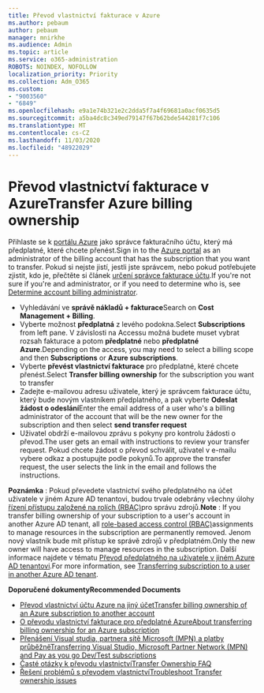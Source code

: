 ```yaml
---
title: Převod vlastnictví fakturace v Azure
ms.author: pebaum
author: pebaum
manager: mnirkhe
ms.audience: Admin
ms.topic: article
ms.service: o365-administration
ROBOTS: NOINDEX, NOFOLLOW
localization_priority: Priority
ms.collection: Adm_O365
ms.custom:
- "9003560"
- "6849"
ms.openlocfilehash: e9a1e74b321e2c2dda5f7a4f69681a0acf0635d5
ms.sourcegitcommit: a5ba4dc8c349ed79147f67b62bde544281f7c106
ms.translationtype: MT
ms.contentlocale: cs-CZ
ms.lasthandoff: 11/03/2020
ms.locfileid: "48922029"
---
```

# <a name="transfer-azure-billing-ownership"></a><span data-ttu-id="d90e6-102">Převod vlastnictví fakturace v Azure</span><span class="sxs-lookup"><span data-stu-id="d90e6-102">Transfer Azure billing ownership</span></span>

<span data-ttu-id="d90e6-103">Přihlaste se k [portálu Azure](https://portal.azure.com/) jako správce fakturačního účtu, který má předplatné, které chcete přenést.</span><span class="sxs-lookup"><span data-stu-id="d90e6-103">Sign in to the [Azure portal](https://portal.azure.com/) as an administrator of the billing account that has the subscription that you want to transfer.</span></span> <span data-ttu-id="d90e6-104">Pokud si nejste jistí, jestli jste správcem, nebo pokud potřebujete zjistit, kdo je, přečtěte si článek [určení správce fakturace účtu](https://docs.microsoft.com/azure/cost-management-billing/understand/subscription-transfer#whoisaa).</span><span class="sxs-lookup"><span data-stu-id="d90e6-104">If you're not sure if you're and administrator, or if you need to determine who is, see [Determine account billing administrator](https://docs.microsoft.com/azure/cost-management-billing/understand/subscription-transfer#whoisaa).</span></span>

- <span data-ttu-id="d90e6-105">Vyhledávání ve **správě nákladů + fakturace**</span><span class="sxs-lookup"><span data-stu-id="d90e6-105">Search on **Cost Management + Billing**.</span></span>
- <span data-ttu-id="d90e6-106">Vyberte možnost **předplatná** z levého podokna.</span><span class="sxs-lookup"><span data-stu-id="d90e6-106">Select **Subscriptions** from left pane.</span></span> <span data-ttu-id="d90e6-107">V závislosti na Accessu možná budete muset vybrat rozsah fakturace a potom **předplatné** nebo **předplatné Azure**.</span><span class="sxs-lookup"><span data-stu-id="d90e6-107">Depending on the access, you may need to select a billing scope and then **Subscriptions** or **Azure subscriptions**.</span></span>
- <span data-ttu-id="d90e6-108">Vyberte **převést vlastnictví fakturace** pro předplatné, které chcete přenést.</span><span class="sxs-lookup"><span data-stu-id="d90e6-108">Select **Transfer billing ownership** for the subscription you want to transfer</span></span>
- <span data-ttu-id="d90e6-109">Zadejte e-mailovou adresu uživatele, který je správcem fakturace účtu, který bude novým vlastníkem předplatného, a pak vyberte **Odeslat žádost o odeslání**</span><span class="sxs-lookup"><span data-stu-id="d90e6-109">Enter the email address of a user who's a billing administrator of the account that will be the new owner for the subscription and then select **send transfer request**</span></span>
- <span data-ttu-id="d90e6-110">Uživatel obdrží e-mailovou zprávu s pokyny pro kontrolu žádosti o převod.</span><span class="sxs-lookup"><span data-stu-id="d90e6-110">The user gets an email with instructions to review your transfer request.</span></span> <span data-ttu-id="d90e6-111">Pokud chcete žádost o převod schválit, uživatel v e-mailu vybere odkaz a postupujte podle pokynů.</span><span class="sxs-lookup"><span data-stu-id="d90e6-111">To approve the transfer request, the user selects the link in the email and follows the instructions.</span></span>

<span data-ttu-id="d90e6-112">**Poznámka** : Pokud převedete vlastnictví svého předplatného na účet uživatele v jiném Azure AD tenantovi, budou trvale odebrány všechny úlohy [řízení přístupu založené na rolích (RBAC)](https://docs.microsoft.com/azure/role-based-access-control/overview?WT.mc_id=Portal-Microsoft_Azure_Support)pro správu zdrojů.</span><span class="sxs-lookup"><span data-stu-id="d90e6-112">**Note** : If you transfer billing ownership of your subscription to a user's account in another Azure AD tenant, all [role-based access control (RBAC)](https://docs.microsoft.com/azure/role-based-access-control/overview?WT.mc_id=Portal-Microsoft_Azure_Support)assignments to manage resources in the subscription are permanently removed.</span></span> <span data-ttu-id="d90e6-113">Jenom nový vlastník bude mít přístup ke správě zdrojů v předplatném.</span><span class="sxs-lookup"><span data-stu-id="d90e6-113">Only the new owner will have access to manage resources in the subscription.</span></span> <span data-ttu-id="d90e6-114">Další informace najdete v tématu [Převod předplatného na uživatele v jiném Azure AD tenantovi](https://docs.microsoft.com/azure/active-directory/managed-identities-azure-resources/known-issues?WT.mc_id=Portal-Microsoft_Azure_Support).</span><span class="sxs-lookup"><span data-stu-id="d90e6-114">For more information, see [Transferring subscription to a user in another Azure AD tenant](https://docs.microsoft.com/azure/active-directory/managed-identities-azure-resources/known-issues?WT.mc_id=Portal-Microsoft_Azure_Support).</span></span>

<span data-ttu-id="d90e6-115">**Doporučené dokumenty**</span><span class="sxs-lookup"><span data-stu-id="d90e6-115">**Recommended Documents**</span></span>

- [<span data-ttu-id="d90e6-116">Převod vlastnictví účtu Azure na jiný účet</span><span class="sxs-lookup"><span data-stu-id="d90e6-116">Transfer billing ownership of an Azure subscription to another account</span></span>](https://docs.microsoft.com/azure/cost-management-billing/manage/billing-subscription-transfer)
- [<span data-ttu-id="d90e6-117">O převodu vlastnictví fakturace pro předplatné Azure</span><span class="sxs-lookup"><span data-stu-id="d90e6-117">About transferring billing ownership for an Azure subscription</span></span>](https://docs.microsoft.com//azure/cost-management-billing/understand/subscription-transfer)
- [<span data-ttu-id="d90e6-118">Přenášení Visual studia, partnera sítě Microsoft (MPN) a platby průběžně</span><span class="sxs-lookup"><span data-stu-id="d90e6-118">Transferring Visual Studio, Microsoft Partner Network (MPN) and Pay as you go Dev/Test subscriptions</span></span>](https://docs.microsoft.com/azure/billing/billing-subscription-transfer?WT.mc_id=Portal-Microsoft_Azure_Support#transferring-visual-studio-microsoft-partner-network-mpn-and-pay-as-you-go-devtest-subscriptions)
- [<span data-ttu-id="d90e6-119">Časté otázky k převodu vlastnictví</span><span class="sxs-lookup"><span data-stu-id="d90e6-119">Transfer Ownership FAQ</span></span>](https://docs.microsoft.com/azure/billing/billing-subscription-transfer?WT.mc_id=Portal-Microsoft_Azure_Support#frequently-asked-questions-faq-for-senders)
- [<span data-ttu-id="d90e6-120">Řešení problémů s převodem vlastnictví</span><span class="sxs-lookup"><span data-stu-id="d90e6-120">Troubleshoot Transfer ownership issues</span></span>](https://docs.microsoft.com/azure/billing/billing-subscription-transfer?WT.mc_id=Portal-Microsoft_Azure_Support#troubleshooting)
